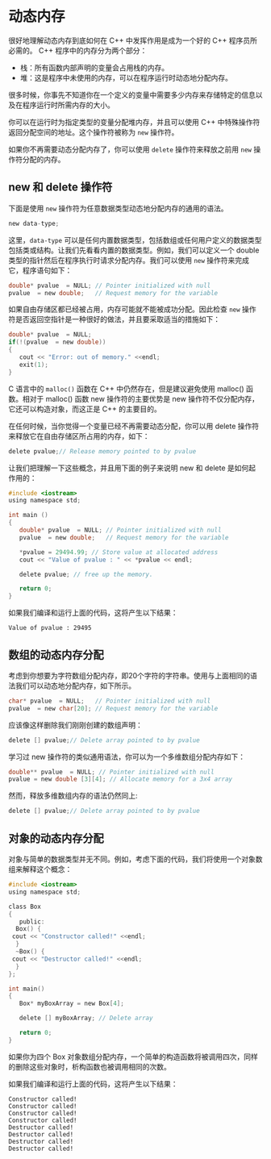 # 动态内存

很好地理解动态内存到底如何在 C++ 中发挥作用是成为一个好的 C++ 程序员所必需的。 C++ 程序中的内存分为两个部分：

- 栈：所有函数内部声明的变量会占用栈的内存。　　　　
- 堆：这是程序中未使用的内存，可以在程序运行时动态地分配内存。

很多时候，你事先不知道你在一个定义的变量中需要多少内存来存储特定的信息以及在程序运行时所需内存的大小。

你可以在运行时为指定类型的变量分配堆内存，并且可以使用 C++ 中特殊操作符返回分配空间的地址。这个操作符被称为 `new` 操作符。

如果你不再需要动态分配内存了，你可以使用 `delete` 操作符来释放之前用 `new` 操作符分配的内存。

## new 和 delete 操作符

下面是使用 `new` 操作符为任意数据类型动态地分配内存的通用的语法。

```c
new data-type;
```

这里，`data-type` 可以是任何内置数据类型，包括数组或任何用户定义的数据类型包括类或结构。让我们先看看内置的数据类型。例如，我们可以定义一个 double 类型的指针然后在程序执行时请求分配内存。我们可以使用 `new` 操作符来完成它，程序语句如下：

```c
double* pvalue  = NULL; // Pointer initialized with null
pvalue  = new double;   // Request memory for the variable
```

如果自由存储区都已经被占用，内存可能就不能被成功分配。因此检查 `new` 操作符是否返回空指针是一种很好的做法，并且要采取适当的措施如下：

```c
double* pvalue  = NULL;
if(!(pvalue  = new double))
{
   cout << "Error: out of memory." <<endl;
   exit(1);
}
```

C 语言中的 `malloc()` 函数在 C++ 中仍然存在，但是建议避免使用 malloc() 函数。相对于 malloc() 函数 new 操作符的主要优势是 new 操作符不仅分配内存，它还可以构造对象，而这正是 C++ 的主要目的。　　　　

在任何时候，当你觉得一个变量已经不再需要动态分配，你可以用 delete 操作符来释放它在自由存储区所占用的内存，如下：

```c
delete pvalue;// Release memory pointed to by pvalue
```

让我们把理解一下这些概念，并且用下面的例子来说明 new 和 delete 是如何起作用的：

```c
#include <iostream>
using namespace std;

int main ()
{
   double* pvalue  = NULL; // Pointer initialized with null
   pvalue  = new double;   // Request memory for the variable

   *pvalue = 29494.99; // Store value at allocated address
   cout << "Value of pvalue : " << *pvalue << endl;

   delete pvalue; // free up the memory.

   return 0;
}
```

如果我们编译和运行上面的代码，这将产生以下结果：

```
Value of pvalue : 29495
```

## 数组的动态内存分配

考虑到你想要为字符数组分配内存，即20个字符的字符串。使用与上面相同的语法我们可以动态地分配内存，如下所示。

```c
char* pvalue  = NULL;   // Pointer initialized with null
pvalue  = new char[20]; // Request memory for the variable
```

应该像这样删除我们刚刚创建的数组声明：

```c
delete [] pvalue;// Delete array pointed to by pvalue
```

学习过 new 操作符的类似通用语法，你可以为一个多维数组分配内存如下：

```c
double** pvalue  = NULL; // Pointer initialized with null
pvalue = new double [3][4]; // Allocate memory for a 3x4 array
```

然而，释放多维数组内存的语法仍然同上:

```c
delete [] pvalue;// Delete array pointed to by pvalue
```

## 对象的动态内存分配

对象与简单的数据类型并无不同。例如，考虑下面的代码，我们将使用一个对象数组来解释这个概念：

```c
#include <iostream>
using namespace std;

class Box
{
   public:
  Box() {
 cout << "Constructor called!" <<endl;
  }
  ~Box() {
 cout << "Destructor called!" <<endl;
  }
};

int main()
{
   Box* myBoxArray = new Box[4];

   delete [] myBoxArray; // Delete array

   return 0;
}
```

如果你为四个 Box 对象数组分配内存，一个简单的构造函数将被调用四次，同样的删除这些对象时，析构函数也被调用相同的次数。

如果我们编译和运行上面的代码，这将产生以下结果：

```
Constructor called!
Constructor called!
Constructor called!
Constructor called!
Destructor called!
Destructor called!
Destructor called!
Destructor called!
```